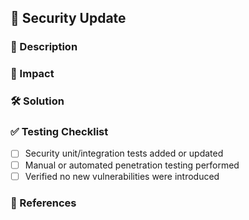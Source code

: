 ## 🔐 Security Update

### 📄 Description
<!-- Provide a brief summary of the security issue and the type of vulnerability.
     Avoid sharing sensitive or exploitable details in public PRs. -->

### 🎯 Impact
<!-- Describe who or what is affected (e.g., user data exposure, service integrity, admin-only APIs) -->

### 🛠️ Solution
<!-- Explain how the issue was resolved — be concise but clear. Mention if mitigations, validations, or sanitizations were added -->

### ✅ Testing Checklist
- [ ] Security unit/integration tests added or updated
- [ ] Manual or automated penetration testing performed
- [ ] Verified no new vulnerabilities were introduced

### 🔗 References
<!-- Include CVEs, internal ticket IDs, or links to security advisories — ensure only safe-to-share information is listed -->
